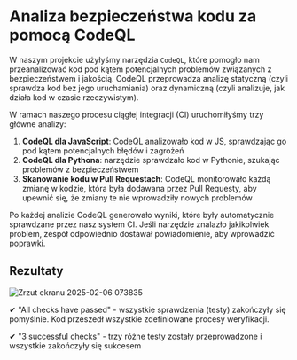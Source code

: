 #  Analiza bezpieczeństwa kodu za pomocą CodeQL

W naszym projekcie użyłyśmy narzędzia `CodeQL`, które pomogło nam przeanalizować kod pod kątem potencjalnych problemów związanych z bezpieczeństwem i jakością.
CodeQL przeprowadza analizę statyczną (czyli sprawdza kod bez jego uruchamiania) oraz dynamiczną (czyli analizuje, jak działa kod w czasie rzeczywistym).

W ramach naszego procesu ciągłej integracji (CI) uruchomiłyśmy trzy główne analizy:

1. **CodeQL dla JavaScript**: CodeQL analizowało kod w JS, sprawdzając go pod kątem potencjalnych błędów i zagrożeń
2. **CodeQL dla Pythona**: narzędzie sprawdzało kod w Pythonie, szukając problemów z bezpieczeństwem
3. **Skanowanie kodu w Pull Requestach**: CodeQL monitorowało każdą zmianę w kodzie, która była dodawana przez Pull Requesty, aby upewnić się, że zmiany te nie wprowadziły nowych problemów

Po każdej analizie CodeQL generowało wyniki, które były automatycznie sprawdzane przez nasz system CI. 
Jeśli narzędzie znalazło jakikolwiek problem, zespół odpowiednio dostawał powiadomienie, aby wprowadzić poprawki.

## Rezultaty

![Zrzut ekranu 2025-02-06 073835](https://github.com/user-attachments/assets/6bcf013c-e25b-4571-9003-08e9362761e1)

✔ "All checks have passed" - wszystkie sprawdzenia (testy) zakończyły się pomyślnie. Kod przeszedł wszystkie zdefiniowane procesy weryfikacji.

✔ "3 successful checks" - trzy różne testy zostały przeprowadzone i wszystkie zakończyły się sukcesem
